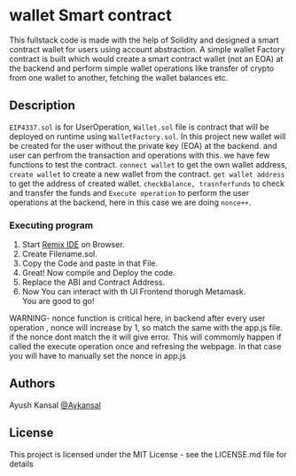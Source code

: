# wallet Smart contract

This fullstack code is made with the help of Solidity and designed a smart contract wallet for users using account abstraction. A simple wallet Factory contract is built which would create a smart contract wallet (not an EOA) at the backend and perform simple wallet operations like transfer of crypto from one wallet to another, fetching the wallet balances etc.

## Description

`EIP4337.sol` is for UserOperation, `Wallet.sol` file is contract that will be deployed on runtime using `WalletFactory.sol`.
In this project new wallet will be created for the user without the private key (EOA) at the backend. and user can perfrom the transaction and operations with this. we have few functions to test the contract. `connect wallet` to get the own wallet address, `create wallet` to create a new wallet from the contract. `get wallet address` to get the address of created wallet. `checkBalance, trasnferfunds` to check and transfer the funds and `Execute operation` to perform the user operations at the backend, here in this case we are doing `nonce++`.

### Executing program

1. Start [Remix IDE](https://remix.ethereum.org/) on Browser.
2. Create Filename.sol.
3. Copy the Code and paste in that File.
4. Great! Now compile and Deploy the code.
5. Replace the ABI and Contract Address.
6. Now You can interact with th UI Frontend thorugh Metamask.
   <br> You are good to go!

WARNING- nonce function is critical here, in backend after every user operation , nonce will increase by 1, so match the same with the app.js file. if the nonce dont match the it will give error. This will commomly happen if called the execute operation once and refresing the webpage. In that case you will have to manually set the nonce in app.js

## Authors

Ayush Kansal
[@Aykansal](https://linkedin.com/aykansal)

## License

This project is licensed under the MIT License - see the LICENSE.md file for details
